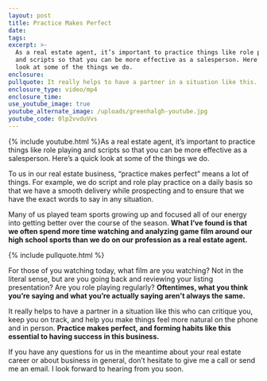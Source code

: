 ```yaml
---
layout: post
title: Practice Makes Perfect
date:
tags:
excerpt: >-
  As a real estate agent, it’s important to practice things like role playing
  and scripts so that you can be more effective as a salesperson. Here’s a quick
  look at some of the things we do.
enclosure:
pullquote: It really helps to have a partner in a situation like this.
enclosure_type: video/mp4
enclosure_time:
use_youtube_image: true
youtube_alternate_image: /uploads/greenhalgh-youtube.jpg
youtube_code: 0lp2vvduVvs
---
```


{% include youtube.html %}As a real estate agent, it’s important to practice things like role playing and scripts so that you can be more effective as a salesperson. Here’s a quick look at some of the things we do.

To us in our real estate business, “practice makes perfect” means a lot of things. For example, we do script and role play practice on a daily basis so that we have a smooth delivery while prospecting and to ensure that we have the exact words to say in any situation.

Many of us played team sports growing up and focused all of our energy into getting better over the course of the season. **What I’ve found is that we often spend more time watching and analyzing game film around our high school sports than we do on our profession as a real estate agent.**

{% include pullquote.html %}

For those of you watching today, what film are you watching? Not in the literal sense, but are you going back and reviewing your listing presentation? Are you role playing regularly? **Oftentimes, what you think you’re saying and what you’re actually saying aren't always the same.**

It really helps to have a partner in a situation like this who can critique you, keep you on track, and help you make things feel more natural on the phone and in person. **Practice makes perfect, and forming habits like this essential to having success in this business.**

If you have any questions for us in the meantime about your real estate career or about business in general, don’t hesitate to give me a call or send me an email. I look forward to hearing from you soon.